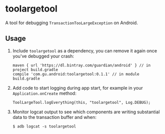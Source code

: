 # toolargetool

A tool for debugging `TransactionTooLargeException` on Android.

## Usage

1. Include `toolargetool` as a dependency, you can remove it again once you've debugged your crash:

       maven { url 'https://dl.bintray.com/guardian/android' } // in project build.gradle
       compile 'com.gu.android:toolargetool:0.1.1' // in module build.gradle

2. Add code to start logging during app start, for example in your `Application.onCreate` method:

       ToolLargeTool.logEverything(this, "toolargetool", Log.DEBUG);

3. Monitor logcat output to see which components are writing substantial data to the transaction
   buffer and when:

       $ adb logcat -s toolargetool
